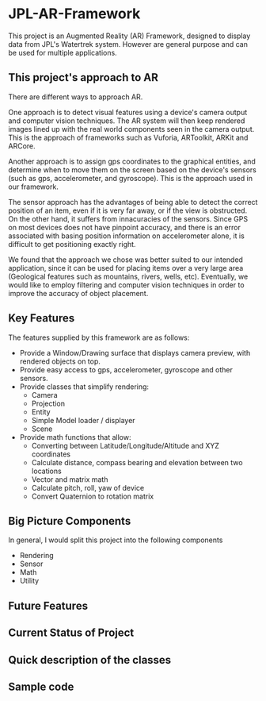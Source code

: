 # JPL-AR-Framework
This project is an Augmented Reality (AR) Framework, designed to display data from JPL's Watertrek system.
However are general purpose and can be used for multiple applications.

## This project's approach to AR
There are different ways to approach AR. 

One approach is to detect visual features using a device's camera output and computer vision techniques. The AR
system will then keep rendered images lined up with the real world components seen in the camera output.
This is the approach of frameworks such as Vuforia, ARToolkit, ARKit and ARCore. 

Another approach is to assign gps coordinates to the graphical entities, and determine when to move them on the 
screen based on the device's sensors (such as gps, accelerometer, and gyroscope). This is the approach used in our framework.

The sensor approach has the advantages of being able to detect the correct position of an item, even if it is very far away,
or if the view is obstructed. On the other hand, it suffers from innacuracies of the sensors. Since GPS on most devices 
does not have pinpoint accuracy, and there is an error associated with basing position information on accelerometer alone,
it is difficult to get positioning exactly right. 

We found that the approach we chose was better suited to our intended application, since it can be used for placing items
over a very large area (Geological features such as mountains, rivers, wells, etc). Eventually, we would like to employ 
filtering and computer vision techniques in order to improve the accuracy of object placement.

## Key Features
The features supplied by this framework are as follows:
* Provide a Window/Drawing surface that displays camera preview, with rendered objects on top.
* Provide easy access to gps, accelerometer, gyroscope and other sensors.
* Provide classes that simplify rendering:
  - Camera
  - Projection
  - Entity
  - Simple Model loader / displayer
  - Scene 
* Provide math functions that allow:
  - Converting between Latitude/Longitude/Altitude and XYZ coordinates
  - Calculate distance, compass bearing and elevation between two locations
  - Vector and matrix math
  - Calculate pitch, roll, yaw of device
  - Convert Quaternion to rotation matrix

## Big Picture Components
In general, I would split this project into the following components
* Rendering
* Sensor
* Math
* Utility

## Future Features
<description will be added shortly>

## Current Status of Project
<description will be added shortly>

## Quick description of the classes
<description will be added shortly>

## Sample code
<description will be added shortly>

